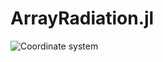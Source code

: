 # ArrayRadiation.jl

![Coordinate system](https://upload.wikimedia.org/wikipedia/commons/thumb/4/4f/3D_Spherical.svg/1920px-3D_Spherical.svg.png)